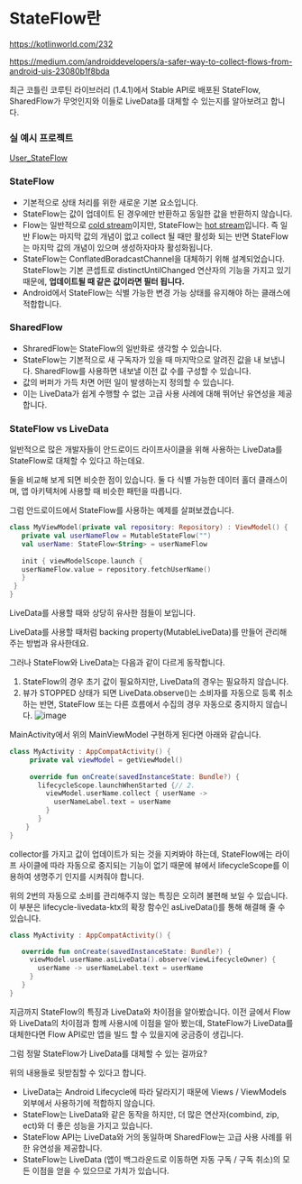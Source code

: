 # StateFlow란

https://kotlinworld.com/232

https://medium.com/androiddevelopers/a-safer-way-to-collect-flows-from-android-uis-23080b1f8bda

최근 코틀린 코루틴 라이브러리 (1.4.1)에서 Stable API로 배포된 StateFlow, SharedFlow가 무엇인지와 이들로 LiveData를 대체할 수 있는지를 알아보려고 합니다.
### 실 예시 프로젝트
[User_StateFlow](https://github.com/tnvnfdla1214/User_StateFlow)

### StateFlow
+ 기본적으로 상태 처리를 위한 새로운 기본 요소입니다.
+ StateFlow는 값이 업데이트 된 경우에만 반환하고 동일한 값을 반환하지 않습니다. 
+ Flow는 일반적으로 [cold stream](https://3edc.tistory.com/69)이지만, StateFlow는 [hot stream](https://3edc.tistory.com/69)입니다. 즉 일반 Flow는 마지막 값의 개념이 없고 collect 될 때만 활성화 되는 반면 StateFlow는 마지막 값의 개념이 있으며 생성하자마자 활성화됩니다.
+ StateFlow는 ConflatedBoradcastChannel을 대체하기 위해 설계되었습니다. StateFlow는 기본 콘셉트로 distinctUntilChanged 연산자의 기능을 가지고 있기 때문에, **업데이트될 때 같은 값이라면 필터 됩니다.**
+ Android에서 StateFlow는 식별 가능한 변경 가능 상태를 유지해야 하는 클래스에 적합합니다.

### SharedFlow
+ ShraredFlow는 StateFlow의 일반화로 생각할 수 있습니다.
+ StateFlow는 기본적으로 새 구독자가 있을 때 마지막으로 알려진 값을 내 보냅니다. SharedFlow를 사용하면 내보낼 이전 값 수를 구성할 수 있습니다.
+ 값의 버퍼가 가득 차면 어떤 일이 발생하는지 정의할 수 있습니다.
+ 이는 LiveData가 쉽게 수행할 수 없는 고급 사용 사례에 대해 뛰어난 유연성을 제공합니다.

### StateFlow vs LiveData
일반적으로 많은 개발자들이 안드로이드 라이프사이클을 위해 사용하는 LiveData를 StateFlow로 대체할 수 있다고 하는데요.

둘을 비교해 보게 되면 비슷한 점이 있습니다. 둘 다 식별 가능한 데이터 홀더 클래스이며, 앱 아키텍처에 사용할 때 비슷한 패턴을 따릅니다.

그럼 안드로이드에서 StateFlow를 사용하는 예제를 살펴보겠습니다.

 ```Kotlin
class MyViewModel(private val repository: Repository) : ViewModel() {
    private val userNameFlow = MutableStateFlow("")
    val userName: StateFlow<String> = userNameFlow
    
    init { viewModelScope.launch {
    userNameFlow.value = repository.fetchUserName()
    }
  }
}
```
LiveData를 사용할 때와 상당히 유사한 점들이 보입니다.

LiveData를 사용할 때처럼 backing property(MutableLiveData)를 만들어 관리해주는 방법과 유사한데요.

그러나 StateFlow와 LiveData는 다음과 같이 다르게 동작합니다.

1. StateFlow의 경우 초기 값이 필요하지만, LiveData의 경우는 필요하지 않습니다.
2. 뷰가 STOPPED 상태가 되면 LiveData.observe()는 소비자를 자동으로 등록 취소하는 반면, StateFlow 또는 다른 흐름에서 수집의 경우 자동으로 중지하지 않습니다.
![image](https://user-images.githubusercontent.com/48902047/149606228-ad485e61-3104-41f1-ab6c-41c09c2e8a9c.png)

MainActivity에서 위의 MainViewModel 구현하게 된다면 아래와 같습니다.

 ```Kotlin
class MyActivity : AppCompatActivity() {
      private val viewModel = getViewModel()
      
      override fun onCreate(savedInstanceState: Bundle?) {
        lifecycleScope.launchWhenStarted {// 2.
          viewModel.userName.collect { userName ->
            userNameLabel.text = userName
          }
        }
     }
}
```
collector를 가지고 값이 업데이트가 되는 것을 지켜봐야 하는데, StateFlow에는 라이프 사이클에 따라 자동으로 중지되는 기능이 없기 때문에 뷰에서 lifecycleScope를 이용하여 생명주기 인지를 시켜줘야 합니다. 

위의 2번의 자동으로 소비를 관리해주지 않는 특징은 오히려 불편해 보일 수 있습니다. 이 부분은 lifecycle-livedata-ktx의 확장 함수인 asLiveData()를 통해 해결해 줄 수 있습니다.

 ```Kotlin
class MyActivity : AppCompatActivity() {

    override fun onCreate(savedInstanceState: Bundle?) {
      viewModel.userName.asLiveData().observe(viewLifecycleOwner) {
        userName -> userNameLabel.text = userName
      }
    }
}
```
지금까지 StateFlow의 특징과 LiveData와 차이점을 알아봤습니다. 이전 글에서 Flow와 LiveData의 차이점과 함께 사용시에 이점을 알아 봤는데, StateFlow가 LiveData를 대체한다면 Flow API로만 앱을 빌드 할 수 있을지에 궁금증이 생깁니다. 

그럼 정말 StateFlow가 LiveData를 대체할 수 있는 걸까요? 

위의 내용들로 뒷받침할 수 있다고 합니다.

+ LiveData는 Android Lifecycle에 따라 달라지기 때문에 Views / ViewModels 외부에서 사용하기에 적합하지 않습니다.
+ StateFlow는 LiveData와 같은 동작을 하지만, 더 많은 연산자(combind, zip, ect)와 더 좋은 성능을 가지고 있습니다.
+ StateFlow API는 LiveData와 거의 동일하며 SharedFlow는 고급 사용 사례를 위한 유연성을 제공합니다.
+ StateFlow는 LiveData (앱이 백그라운드로 이동하면 자동 구독 / 구독 취소)의 모든 이점을 얻을 수 있으므로 가치가 있습니다.













